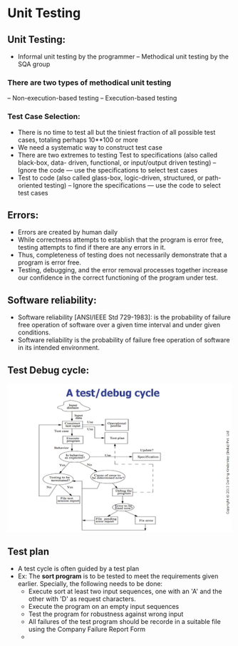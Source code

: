 # Unit Testing

## Unit Testing:
- Informal unit testing by the programmer
– Methodical unit testing by the SQA group

### There are two types of methodical unit testing
– Non-execution-based testing
– Execution-based testing

### Test Case Selection:
- There is no time to test all but the tiniest fraction of all possible test cases, totaling perhaps 10**100 or more
- We need a systematic way to construct test case
- There are two extremes to testing Test to specifications (also called black-box, data-
driven, functional, or input/output driven testing)
– Ignore the code — use the specifications to select test cases
- Test to code (also called glass-box, logic-driven, structured, or path-oriented testing)
– Ignore the specifications — use the code to select test cases

## Errors: 
- Errors are created by human daily
- While correctness attempts to establish that the program is error free, testing 
attempts to find if there are any errors in it. 
- Thus, completeness of testing does not necessarily demonstrate that a program is 
error free. 
- Testing, debugging, and the error removal processes together increase our 
confidence in the correct functioning of the program under test.

## Software reliability:
- Software reliability [ANSI/IEEE Std 729-1983]: is the probability of 
failure free operation of software over a given time interval and under given 
conditions.
- Software reliability is the probability of failure free operation  of software 
in its intended environment.

## Test Debug cycle:
<img src='images/test-debug-cycle.JPG'>

## Test plan
- A test cycle is often guided by a test plan
- Ex: The **sort program** is to be tested to meet the requirements given earlier. Specially, the following needs to be done:
  - Execute sort at least two input sequences, one with an 'A' and the other with 'D' as request characters.
  - Execute the program on an empty input sequences
  - Test the program for robustness against wrong input
  - All failures of the test program should be recorde in a suitable file using the Company Failure Report Form
  - 